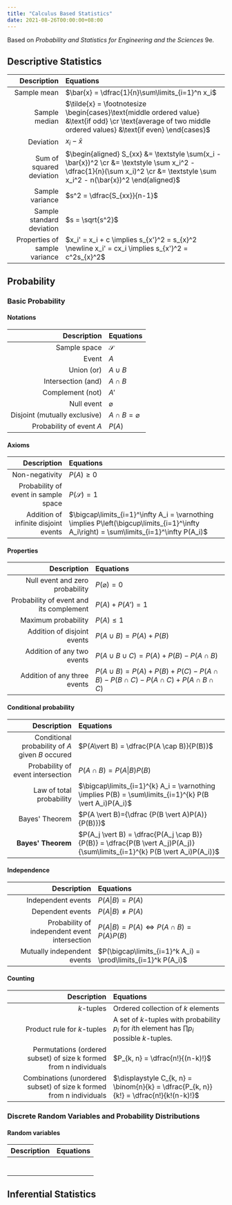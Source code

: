 ```yaml
---
title: "Calculus Based Statistics"
date: 2021-08-26T00:00:00+08:00
---
```


Based on *Probability and Statistics for Engineering and the Sciences* 9e.

## Descriptive Statistics

|Description|Equations|
|-:|:-|
|Sample mean|$\bar{x} = \dfrac{1}{n}\sum\limits_{i=1}^n x_i$|
|Sample median|$\tilde{x} = \footnotesize \begin{cases}\text{middle ordered value} &\text{if odd} \cr \text{average of two middle ordered values} &\text{if even} \end{cases}$|
|Deviation|$x_i - \bar{x}$|
|Sum of squared deviation|$\begin{aligned} S_{xx} &= \textstyle \sum(x_i - \bar{x})^2 \cr &= \textstyle \sum x_i^2 - \dfrac{1}{n}(\sum x_i)^2 \cr &= \textstyle \sum x_i^2 - n(\bar{x})^2 \end{aligned}$|
|Sample variance|$s^2 = \dfrac{S_{xx}}{n-1}$|
|Sample standard deviation|$s = \sqrt{s^2}$|
|Properties of sample variance|$x_i' = x_i + c \implies s_{x'}^2 = s_{x}^2 \newline x_i' = cx_i \implies s_{x'}^2 = c^2s_{x}^2$|

## Probability

### Basic Probability

#### Notations

|Description|Equations|
|-:|:-|
|Sample space|$\mathcal{S}$|
|Event|$A$|
|Union (or)|$A \cup B$|
|Intersection (and)|$A \cap B$|
|Complement (not)|$A'$|
|Null event|$\varnothing$|
|Disjoint (mutually exclusive)|$A \cap B = \varnothing$|
|Probability of event $A$|$P(A)$|

#### Axioms

|Description|Equations|
|-:|:-|
|Non-negativity|$P(A) \ge 0$|
|Probability of event in sample space|$P(\mathcal{S}) = 1$|
|Addition of infinite disjoint events|$\bigcap\limits_{i=1}^\infty A_i = \varnothing \implies P\left(\bigcup\limits_{i=1}^\infty A_i\right) = \sum\limits_{i=1}^\infty P(A_i)$|

#### Properties

|Description|Equations|
|-:|:-|
|Null event and zero probability|$P(\varnothing) = 0$|
|Probability of event and its complement|$P(A) + P(A') = 1$|
|Maximum probability|$P(A) \le 1$|
|Addition of disjoint events|$P(A \cup B) = P(A) + P(B)$|
|Addition of any two events|$P(A \cup B \cup C) = P(A) + P(B) - P(A \cap B)$|
|Addition of any three events|$P(A \cup B) = P(A) + P(B) + P(C) - P(A \cap B) - P(B \cap C) - P(A \cap C) + P(A \cap B \cap C)$|

#### Conditional probability

|Description|Equations|
|-:|:-|
|Conditional probability of $A$ given $B$ occured|$P(A\vert B) = \dfrac{P(A \cap B)}{P(B)}$|
|Probability of event intersection|$P(A \cap B) = P(A \vert B)P(B)$|
|Law of total probability|$\bigcap\limits_{i=1}^{k} A_i = \varnothing \implies P(B) = \sum\limits_{i=1}^{k} P(B \vert A_i)P(A_i)$|
|Bayes' Theorem|$P(A \vert B)={\dfrac {P(B \vert A)P(A)}{P(B)}}$|
|**Bayes' Theorem**|$P(A_j \vert B) = \dfrac{P(A_j \cap B)}{P(B)} = \dfrac{P(B \vert A_j)P(A_j)}{\sum\limits_{i=1}^{k} P(B \vert A_i)P(A_i)}$|

#### Independence

|Description|Equations|
|-:|:-|
|Independent events|$P(A \vert B) = P(A)$|
|Dependent events|$P(A \vert B) \not= P(A)$|
|Probability of independent event intersection|$P(A \vert B) = P(A) \iff P(A \cap B) = P(A)P(B)$|
|Mutually independent events|$P(\bigcap\limits_{i=1}^k A_i) = \prod\limits_{i=1}^k P(A_i)$|

#### Counting

|Description|Equations|
|-:|:-|
|$k$-tuples|Ordered collection of $k$ elements|
|Product rule for $k$-tuples|A set of $k$-tuples with probability $p_i$ for $i$th element has $\prod p_i$ possible $k$-tuples.|
|Permutations (ordered subset) of size k formed from n individuals|$P_{k, n} = \dfrac{n!}{(n-k)!}$|
|Combinations (unordered subset) of size k formed from n individuals|$\displaystyle C_{k, n} = \binom{n}{k} = \dfrac{P_{k, n}}{k!} = \dfrac{n!}{k!(n-k)!}$|

### Discrete Random Variables and Probability Distributions

#### Random variables

|Description|Equations|
|-:|:-|
|||
|||
|||
|||
|||
|||
|||

## Inferential Statistics

<!--
|Description|Equations|
|-:|:-|
|||
|||
|||
|||
|||
|||
|||
-->